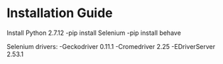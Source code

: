 # Installation Guide

Install Python 2.7.12
-pip install Selenium
-pip install behave

Selenium drivers:
-Geckodriver 0.11.1
-Cromedriver 2.25
-EDriverServer 2.53.1
